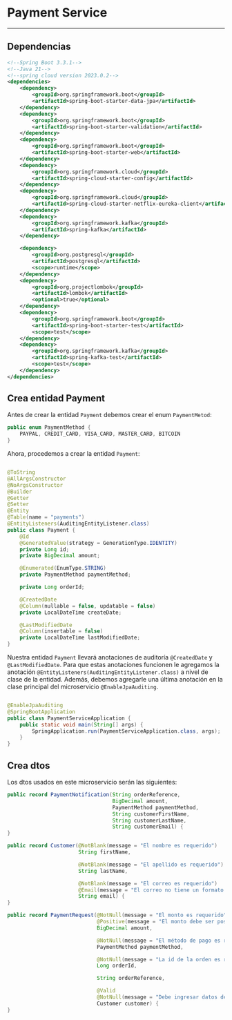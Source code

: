 # Payment Service

---

## Dependencias

````xml
<!--Spring Boot 3.3.1-->
<!--Java 21-->
<!--spring cloud version 2023.0.2-->
<dependencies>
    <dependency>
        <groupId>org.springframework.boot</groupId>
        <artifactId>spring-boot-starter-data-jpa</artifactId>
    </dependency>
    <dependency>
        <groupId>org.springframework.boot</groupId>
        <artifactId>spring-boot-starter-validation</artifactId>
    </dependency>
    <dependency>
        <groupId>org.springframework.boot</groupId>
        <artifactId>spring-boot-starter-web</artifactId>
    </dependency>
    <dependency>
        <groupId>org.springframework.cloud</groupId>
        <artifactId>spring-cloud-starter-config</artifactId>
    </dependency>
    <dependency>
        <groupId>org.springframework.cloud</groupId>
        <artifactId>spring-cloud-starter-netflix-eureka-client</artifactId>
    </dependency>
    <dependency>
        <groupId>org.springframework.kafka</groupId>
        <artifactId>spring-kafka</artifactId>
    </dependency>

    <dependency>
        <groupId>org.postgresql</groupId>
        <artifactId>postgresql</artifactId>
        <scope>runtime</scope>
    </dependency>
    <dependency>
        <groupId>org.projectlombok</groupId>
        <artifactId>lombok</artifactId>
        <optional>true</optional>
    </dependency>
    <dependency>
        <groupId>org.springframework.boot</groupId>
        <artifactId>spring-boot-starter-test</artifactId>
        <scope>test</scope>
    </dependency>
    <dependency>
        <groupId>org.springframework.kafka</groupId>
        <artifactId>spring-kafka-test</artifactId>
        <scope>test</scope>
    </dependency>
</dependencies>
````

## Crea entidad Payment

Antes de crear la entidad `Payment` debemos crear el enum `PaymentMetod`:

````java
public enum PaymentMethod {
    PAYPAL, CREDIT_CARD, VISA_CARD, MASTER_CARD, BITCOIN
}
````

Ahora, procedemos a crear la entidad `Payment`:

````java

@ToString
@AllArgsConstructor
@NoArgsConstructor
@Builder
@Getter
@Setter
@Entity
@Table(name = "payments")
@EntityListeners(AuditingEntityListener.class)
public class Payment {
    @Id
    @GeneratedValue(strategy = GenerationType.IDENTITY)
    private Long id;
    private BigDecimal amount;

    @Enumerated(EnumType.STRING)
    private PaymentMethod paymentMethod;

    private Long orderId;

    @CreatedDate
    @Column(nullable = false, updatable = false)
    private LocalDateTime createDate;

    @LastModifiedDate
    @Column(insertable = false)
    private LocalDateTime lastModifiedDate;
}
````

Nuestra entidad `Payment` llevará anotaciones de auditoría `@CreatedDate` y `@LastModifiedDate`. Para que estas
anotaciones funcionen le agregamos la anotación `@EntityListeners(AuditingEntityListener.class)` a nivel de clase de la
entidad. Además, debemos agregarle una última anotación en la clase principal del microservicio `@EnableJpaAuditing`.

````java

@EnableJpaAuditing
@SpringBootApplication
public class PaymentServiceApplication {
    public static void main(String[] args) {
        SpringApplication.run(PaymentServiceApplication.class, args);
    }
}
````

## Crea dtos

Los dtos usados en este microservicio serán las siguientes:

````java
public record PaymentNotification(String orderReference,
                                  BigDecimal amount,
                                  PaymentMethod paymentMethod,
                                  String customerFirstName,
                                  String customerLastName,
                                  String customerEmail) {
}
````

````java
public record Customer(@NotBlank(message = "El nombre es requerido")
                       String firstName,

                       @NotBlank(message = "El apellido es requerido")
                       String lastName,

                       @NotBlank(message = "El correo es requerido")
                       @Email(message = "El correo no tiene un formato válido")
                       String email) {
}
````

````java
public record PaymentRequest(@NotNull(message = "El monto es requerido")
                             @Positive(message = "El monto debe ser positivo")
                             BigDecimal amount,

                             @NotNull(message = "El método de pago es requerido")
                             PaymentMethod paymentMethod,

                             @NotNull(message = "La id de la orden es requerido")
                             Long orderId,

                             String orderReference,

                             @Valid
                             @NotNull(message = "Debe ingresar datos del cliente")
                             Customer customer) {
}
````
